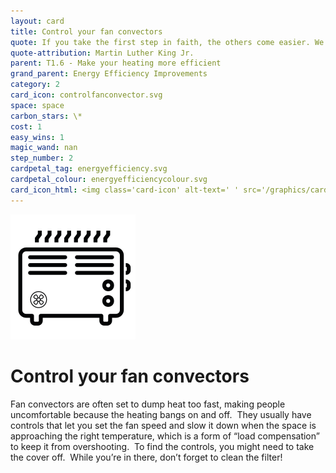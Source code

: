 ```yaml
---
layout: card
title: Control your fan convectors
quote: If you take the first step in faith, the others come easier. We walk by faith and not by sight.
quote-attribution: Martin Luther King Jr.  
parent: T1.6 - Make your heating more efficient
grand_parent: Energy Efficiency Improvements 
category: 2
card_icon: controlfanconvector.svg
space: space
carbon_stars: \*
cost: 1
easy_wins: 1
magic_wand: nan
step_number: 2
cardpetal_tag: energyefficiency.svg
cardpetal_colour: energyefficiencycolour.svg
card_icon_html: <img class='card-icon' alt-text=' ' src='/graphics/card_icons/controlfanconvector.svg'>
---
```


<img class='card-icon' alt-text=' ' src='/graphics/card_icons/controlfanconvector.svg'>
<h1>Control your fan convectors</h1>

<p>Fan convectors are often set to dump heat too fast, making people uncomfortable because the heating bangs on and off.  They usually have controls that let you set the fan speed and slow it down when the space is approaching the right temperature, which is a form of “load compensation” to keep it from overshooting.  To find the controls, you might need to take the cover off.  While you’re in there, don’t forget to clean the filter!  </p> 

